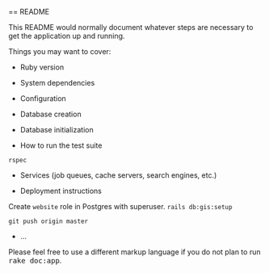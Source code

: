 == README

This README would normally document whatever steps are necessary to get the
application up and running.

Things you may want to cover:

* Ruby version

* System dependencies

* Configuration

* Database creation

* Database initialization

* How to run the test suite
```
rspec
```

* Services (job queues, cache servers, search engines, etc.)

* Deployment instructions

Create `website` role in Postgres with superuser.
`rails db:gis:setup`

`git push origin master`

* ...


Please feel free to use a different markup language if you do not plan to run
<tt>rake doc:app</tt>.
